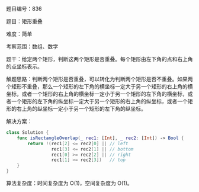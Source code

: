 题目编号：836

题目：矩形重叠

难度：简单

考察范围：数组、数学

题干：给定两个矩形，判断这两个矩形是否重叠。每个矩形由左下角的点和右上角的点坐标表示。

解题思路：判断两个矩形是否重叠，可以转化为判断两个矩形是否不重叠。如果两个矩形不重叠，那么一个矩形的左下角的横坐标一定大于另一个矩形的右上角的横坐标，或者一个矩形的右上角的横坐标一定小于另一个矩形的左下角的横坐标，或者一个矩形的左下角的纵坐标一定大于另一个矩形的右上角的纵坐标，或者一个矩形的右上角的纵坐标一定小于另一个矩形的左下角的纵坐标。

解决方案：

```swift
class Solution {
    func isRectangleOverlap(_ rec1: [Int], _ rec2: [Int]) -> Bool {
        return !(rec1[2] <= rec2[0] || // left
                 rec1[3] <= rec2[1] || // bottom
                 rec1[0] >= rec2[2] || // right
                 rec1[1] >= rec2[3])   // top
    }
}
```

算法复杂度：时间复杂度为 O(1)，空间复杂度为 O(1)。